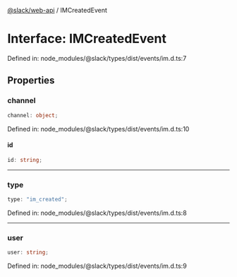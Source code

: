 [@slack/web-api](../index.md) / IMCreatedEvent

# Interface: IMCreatedEvent

Defined in: node\_modules/@slack/types/dist/events/im.d.ts:7

## Properties

### channel

```ts
channel: object;
```

Defined in: node\_modules/@slack/types/dist/events/im.d.ts:10

#### id

```ts
id: string;
```

***

### type

```ts
type: "im_created";
```

Defined in: node\_modules/@slack/types/dist/events/im.d.ts:8

***

### user

```ts
user: string;
```

Defined in: node\_modules/@slack/types/dist/events/im.d.ts:9
